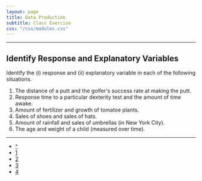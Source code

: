 ```yaml
---
layout: page
title: Data Production
subtitle: Class Exercise
css: "/css/modules.css"
---
```


----

## Identify Response and Explanatory Variables

Identify the (i) response and (ii) explanatory variable in each of the following situations.

1. The distance of a putt and the golfer's success rate at making the putt.
1. Response time to a particular dexterity test and the amount of time awake.
1. Amount of fertilizer and growth of tomatoe plants.
1. Sales of shoes and sales of hats.
1. Amount of rainfall and sales of umbrellas (in New York City).
1. The age and weight of a child (measured over time).

----

<div class="text-center">
<ul class="pagination pagination-lg">
  <li><a href="index.html">^</a></li>
  <li><a href="CE.html">1</a></li>
  <li><a href="CE2.html">2</a></li>
  <li><a href="CE3.html">3</a></li>
  <li class="active"><a href="#">4</a></li>
</ul>
